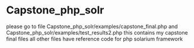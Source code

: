 # Capstone_php_solr

please go to file Capstone_php_solr/examples/capstone_final.php and Capstone_php_solr/examples/test_results2.php
this contains my capstone final files all other files have reference code for php solarium framework 
